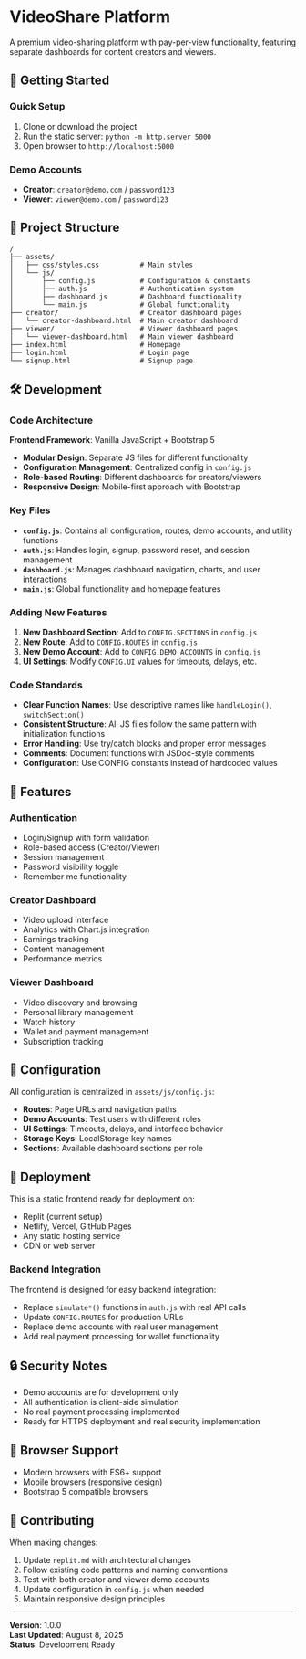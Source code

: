 # VideoShare Platform

A premium video-sharing platform with pay-per-view functionality, featuring separate dashboards for content creators and viewers.

## 🚀 Getting Started

### Quick Setup
1. Clone or download the project
2. Run the static server: `python -m http.server 5000`
3. Open browser to `http://localhost:5000`

### Demo Accounts
- **Creator**: `creator@demo.com` / `password123`
- **Viewer**: `viewer@demo.com` / `password123`

## 📁 Project Structure

```
/
├── assets/
│   ├── css/styles.css          # Main styles
│   └── js/
│       ├── config.js           # Configuration & constants
│       ├── auth.js             # Authentication system
│       ├── dashboard.js        # Dashboard functionality
│       └── main.js             # Global functionality
├── creator/                    # Creator dashboard pages
│   └── creator-dashboard.html  # Main creator dashboard
├── viewer/                     # Viewer dashboard pages  
│   └── viewer-dashboard.html   # Main viewer dashboard
├── index.html                  # Homepage
├── login.html                  # Login page
└── signup.html                 # Signup page
```

## 🛠️ Development

### Code Architecture

**Frontend Framework**: Vanilla JavaScript + Bootstrap 5
- **Modular Design**: Separate JS files for different functionality
- **Configuration Management**: Centralized config in `config.js`
- **Role-based Routing**: Different dashboards for creators/viewers
- **Responsive Design**: Mobile-first approach with Bootstrap

### Key Files

- **`config.js`**: Contains all configuration, routes, demo accounts, and utility functions
- **`auth.js`**: Handles login, signup, password reset, and session management
- **`dashboard.js`**: Manages dashboard navigation, charts, and user interactions
- **`main.js`**: Global functionality and homepage features

### Adding New Features

1. **New Dashboard Section**: Add to `CONFIG.SECTIONS` in `config.js`
2. **New Route**: Add to `CONFIG.ROUTES` in `config.js`  
3. **New Demo Account**: Add to `CONFIG.DEMO_ACCOUNTS` in `config.js`
4. **UI Settings**: Modify `CONFIG.UI` values for timeouts, delays, etc.

### Code Standards

- **Clear Function Names**: Use descriptive names like `handleLogin()`, `switchSection()`
- **Consistent Structure**: All JS files follow the same pattern with initialization functions
- **Error Handling**: Use try/catch blocks and proper error messages
- **Comments**: Document functions with JSDoc-style comments
- **Configuration**: Use CONFIG constants instead of hardcoded values

## 🎯 Features

### Authentication
- Login/Signup with form validation
- Role-based access (Creator/Viewer)
- Session management
- Password visibility toggle
- Remember me functionality

### Creator Dashboard
- Video upload interface
- Analytics with Chart.js integration
- Earnings tracking
- Content management
- Performance metrics

### Viewer Dashboard
- Video discovery and browsing
- Personal library management
- Watch history
- Wallet and payment management
- Subscription tracking

## 🔧 Configuration

All configuration is centralized in `assets/js/config.js`:

- **Routes**: Page URLs and navigation paths
- **Demo Accounts**: Test users with different roles
- **UI Settings**: Timeouts, delays, and interface behavior
- **Storage Keys**: LocalStorage key names
- **Sections**: Available dashboard sections per role

## 🚀 Deployment

This is a static frontend ready for deployment on:
- Replit (current setup)
- Netlify, Vercel, GitHub Pages
- Any static hosting service
- CDN or web server

### Backend Integration

The frontend is designed for easy backend integration:
- Replace `simulate*()` functions in `auth.js` with real API calls
- Update `CONFIG.ROUTES` for production URLs
- Replace demo accounts with real user management
- Add real payment processing for wallet functionality

## 🔒 Security Notes

- Demo accounts are for development only
- All authentication is client-side simulation
- No real payment processing implemented
- Ready for HTTPS deployment and real security implementation

## 📱 Browser Support

- Modern browsers with ES6+ support
- Mobile browsers (responsive design)
- Bootstrap 5 compatible browsers

## 🤝 Contributing

When making changes:

1. Update `replit.md` with architectural changes
2. Follow existing code patterns and naming conventions
3. Test with both creator and viewer demo accounts
4. Update configuration in `config.js` when needed
5. Maintain responsive design principles

---

**Version**: 1.0.0  
**Last Updated**: August 8, 2025  
**Status**: Development Ready